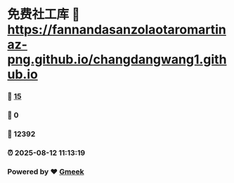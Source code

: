# 免费社工库 :link: https://fannandasanzolaotaromartinaz-png.github.io/changdangwang1.github.io 
### :page_facing_up: [15](https://fannandasanzolaotaromartinaz-png.github.io/changdangwang1.github.io/tag.html) 
### :speech_balloon: 0 
### :hibiscus: 12392 
### :alarm_clock: 2025-08-12 11:13:19 
### Powered by :heart: [Gmeek](https://github.com/Meekdai/Gmeek)
